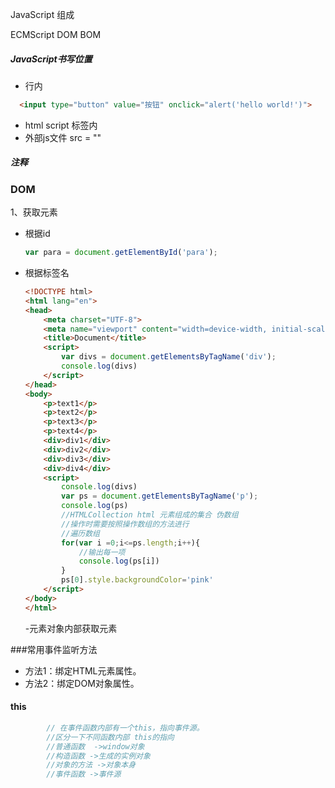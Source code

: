 JavaScript 组成

ECMScript DOM BOM

##### JavaScript书写位置

- 行内

```html
  <input type="button" value="按钮" onclick="alert('hello world!')">
```

- html script 标签内
- 外部js文件 src = ""

##### 注释

### DOM

1、获取元素

- 根据id

  ```js
  var para = document.getElementById('para');
  ```

  

- 根据标签名

  ```html
  <!DOCTYPE html>
  <html lang="en">
  <head>
      <meta charset="UTF-8">
      <meta name="viewport" content="width=device-width, initial-scale=1.0">
      <title>Document</title>
      <script>
          var divs = document.getElementsByTagName('div');
          console.log(divs)
      </script>
  </head>
  <body>
      <p>text1</p>
      <p>text2</p>
      <p>text3</p>
      <p>text4</p>
      <div>div1</div>
      <div>div2</div>
      <div>div3</div>
      <div>div4</div>
      <script>
          console.log(divs)
          var ps = document.getElementsByTagName('p');
          console.log(ps)
          //HTMLCollection html 元素组成的集合 伪数组
          //操作时需要按照操作数组的方法进行
          //遍历数组
          for(var i =0;i<=ps.length;i++){
              //输出每一项
              console.log(ps[i])
          }
          ps[0].style.backgroundColor='pink'
      </script>
  </body>
  </html>
  ```

  

  -元素对象内部获取元素

###常用事件监听方法

- 方法1：绑定HTML元素属性。
- 方法2：绑定DOM对象属性。

#### this

```javascript
        // 在事件函数内部有一个this，指向事件源。
        //区分一下不同函数内部 this的指向
        //普通函数  ->window对象
        //构造函数 ->生成的实例对象
        //对象的方法 ->对象本身
        //事件函数 ->事件源
```


